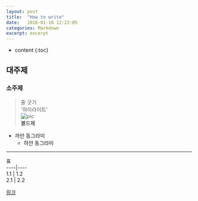 ```yaml
---
layout: post
title:  "How to write"
date:   2016-01-10 12:22:05
categories: Markdown
excerpt: excerpt
---
```

* content
{:toc}

## 대주제  
### 소주제  
> 줄 긋기  
'하이라이트'  
![pic](그림주소)  
**볼드체**  
* 까만 동그라미  
  * 하얀 동그라미  
---  
표  
----|----  
1.1 | 1.2  
2.1 | 2.2  
  
[링크](주소)  
